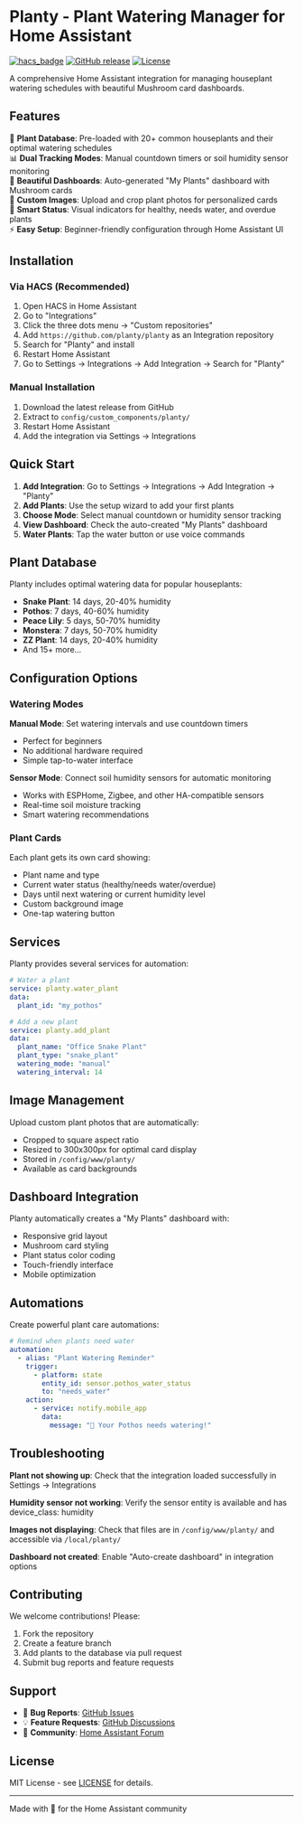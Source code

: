 # Planty - Plant Watering Manager for Home Assistant

[![hacs_badge](https://img.shields.io/badge/HACS-Custom-orange.svg)](https://github.com/custom-components/hacs)
[![GitHub release](https://img.shields.io/github/release/planty/planty.svg)](https://github.com/planty/planty/releases/)
[![License](https://img.shields.io/github/license/planty/planty.svg)](LICENSE)

A comprehensive Home Assistant integration for managing houseplant watering schedules with beautiful Mushroom card dashboards.

## Features

🌱 **Plant Database**: Pre-loaded with 20+ common houseplants and their optimal watering schedules  
📊 **Dual Tracking Modes**: Manual countdown timers or soil humidity sensor monitoring  
🎨 **Beautiful Dashboards**: Auto-generated "My Plants" dashboard with Mushroom cards  
📸 **Custom Images**: Upload and crop plant photos for personalized cards  
🔔 **Smart Status**: Visual indicators for healthy, needs water, and overdue plants  
⚡ **Easy Setup**: Beginner-friendly configuration through Home Assistant UI

## Installation

### Via HACS (Recommended)

1. Open HACS in Home Assistant
2. Go to "Integrations"
3. Click the three dots menu → "Custom repositories"
4. Add `https://github.com/planty/planty` as an Integration repository
5. Search for "Planty" and install
6. Restart Home Assistant
7. Go to Settings → Integrations → Add Integration → Search for "Planty"

### Manual Installation

1. Download the latest release from GitHub
2. Extract to `config/custom_components/planty/`
3. Restart Home Assistant
4. Add the integration via Settings → Integrations

## Quick Start

1. **Add Integration**: Go to Settings → Integrations → Add Integration → "Planty"
2. **Add Plants**: Use the setup wizard to add your first plants
3. **Choose Mode**: Select manual countdown or humidity sensor tracking
4. **View Dashboard**: Check the auto-created "My Plants" dashboard
5. **Water Plants**: Tap the water button or use voice commands

## Plant Database

Planty includes optimal watering data for popular houseplants:

- **Snake Plant**: 14 days, 20-40% humidity
- **Pothos**: 7 days, 40-60% humidity  
- **Peace Lily**: 5 days, 50-70% humidity
- **Monstera**: 7 days, 50-70% humidity
- **ZZ Plant**: 14 days, 20-40% humidity
- And 15+ more...

## Configuration Options

### Watering Modes

**Manual Mode**: Set watering intervals and use countdown timers
- Perfect for beginners
- No additional hardware required
- Simple tap-to-water interface

**Sensor Mode**: Connect soil humidity sensors for automatic monitoring
- Works with ESPHome, Zigbee, and other HA-compatible sensors
- Real-time soil moisture tracking
- Smart watering recommendations

### Plant Cards

Each plant gets its own card showing:
- Plant name and type
- Current water status (healthy/needs water/overdue)
- Days until next watering or current humidity level
- Custom background image
- One-tap watering button

## Services

Planty provides several services for automation:

```yaml
# Water a plant
service: planty.water_plant
data:
  plant_id: "my_pothos"

# Add a new plant
service: planty.add_plant
data:
  plant_name: "Office Snake Plant"
  plant_type: "snake_plant"
  watering_mode: "manual"
  watering_interval: 14
```

## Image Management

Upload custom plant photos that are automatically:
- Cropped to square aspect ratio
- Resized to 300x300px for optimal card display
- Stored in `/config/www/planty/`
- Available as card backgrounds

## Dashboard Integration

Planty automatically creates a "My Plants" dashboard with:
- Responsive grid layout
- Mushroom card styling
- Plant status color coding
- Touch-friendly interface
- Mobile optimization

## Automations

Create powerful plant care automations:

```yaml
# Remind when plants need water
automation:
  - alias: "Plant Watering Reminder"
    trigger:
      - platform: state
        entity_id: sensor.pothos_water_status
        to: "needs_water"
    action:
      - service: notify.mobile_app
        data:
          message: "🌱 Your Pothos needs watering!"
```

## Troubleshooting

**Plant not showing up**: Check that the integration loaded successfully in Settings → Integrations

**Humidity sensor not working**: Verify the sensor entity is available and has device_class: humidity

**Images not displaying**: Check that files are in `/config/www/planty/` and accessible via `/local/planty/`

**Dashboard not created**: Enable "Auto-create dashboard" in integration options

## Contributing

We welcome contributions! Please:

1. Fork the repository
2. Create a feature branch
3. Add plants to the database via pull request
4. Submit bug reports and feature requests

## Support

- 🐛 **Bug Reports**: [GitHub Issues](https://github.com/planty/planty/issues)
- 💡 **Feature Requests**: [GitHub Discussions](https://github.com/planty/planty/discussions)
- 💬 **Community**: [Home Assistant Forum](https://community.home-assistant.io/)

## License

MIT License - see [LICENSE](LICENSE) for details.

---

Made with 🌱 for the Home Assistant community
